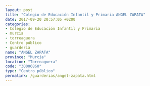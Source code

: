 ```yaml
---
layout: post
title: "Colegio de Educación Infantil y Primaria ANGEL ZAPATA"
date: 2017-09-20 20:57:05 +0200
categories:
- Colegio de Educación Infantil y Primaria
- murcia
- torreaguera
- Centro público
- guarderia
name: "ANGEL ZAPATA"
province: "Murcia"
location: "Torreaguera"
code: "30006860"
type: "Centro público"
permalink: /guarderias/angel-zapata.html
---
```

